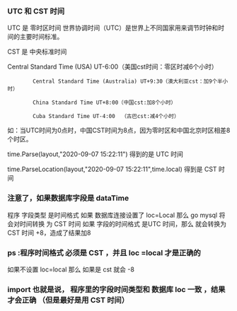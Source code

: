 ### UTC 和 CST 时间

UTC 是  零时区时间
    世界协调时间（UTC）是世界上不同国家用来调节时钟和时间的主要时间标准。

CST 是 中央标准时间

 Central Standard Time (USA) UT-6:00（美国cst时间：零区时减6个小时）

            Central Standard Time (Australia) UT+9:30（澳大利亚cst：加9个半小时）

            China Standard Time UT+8:00（中国cst:加8个小时）

            Cuba Standard Time UT-4:00  （古巴cst:减4个小时）             

如：当UTC时间为0点时，中国CST时间为8点，因为零时区和中国北京时区相差8个时区。

time.Parse(layout,"2020-09-07 15:22:11")
得到的是 UTC 时间  

time.ParseLocation(layout,"2020-09-07 15:22:11",time.local)
得到是 CST 时间

### 注意了，如果数据库字段是 dataTime
程序 字段类型 是时间格式  如果 数据库连接设置了 loc=Local
那么  go mysql 将会对时间转换 为 CST 时间
如果 字段的时间格式 是UTC 时间，那么 就会转换为 CST 时间 +8，造成了结果加8
### ps :程序时间格式 必须是 CST ，并且 loc =local 才是正确的

如果不设置 loc=local 那么 如果是 cst 就会 -8 


### import 也就是说， 程序里的字段时间类型和 数据库 loc 一致 ，结果才会正确 （但是最好是用 CST 时间）